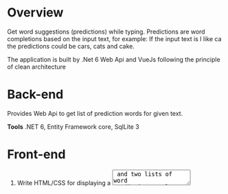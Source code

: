 # Overview
Get word suggestions (predictions) while typing. Predictions are word completions based on the input text, for example: If the input text is I like ca the predictions could be cars, cats and cake.

The application is built by .Net 6 Web Api and VueJs following the principle of clean architecture

# Back-end
Provides Web Api to get list of prediction words for given text.

**Tools**
.NET 6,
Entity Framework core,
SqlLite 3

# Front-end
1. Write HTML/CSS for displaying a <textarea> and two lists of word prediction results (word prediction web service and custom dictionary).
2. Vue Js usedc to function that performs a web request to fetch word predictions from your back-end API.
3. On every keypress event in the <textarea> fetch word predictions based on the text value and display the results in the two lists.

**Tools**
VUE js,
HTML5,
CSS3
